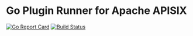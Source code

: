 <!--
#
# Licensed to the Apache Software Foundation (ASF) under one or more
# contributor license agreements.  See the NOTICE file distributed with
# this work for additional information regarding copyright ownership.
# The ASF licenses this file to You under the Apache License, Version 2.0
# (the "License"); you may not use this file except in compliance with
# the License.  You may obtain a copy of the License at
#
#     http://www.apache.org/licenses/LICENSE-2.0
#
# Unless required by applicable law or agreed to in writing, software
# distributed under the License is distributed on an "AS IS" BASIS,
# WITHOUT WARRANTIES OR CONDITIONS OF ANY KIND, either express or implied.
# See the License for the specific language governing permissions and
# limitations under the License.
#
-->

# Go Plugin Runner for Apache APISIX

[![Go Report Card](https://goreportcard.com/badge/github.com/apache/apisix-go-plugin-runner)](https://goreportcard.com/report/github.com/apache/apisix-go-plugin-runner)
[![Build Status](https://github.com/apache/apisix-go-plugin-runner/workflows/unit-test-ci/badge.svg?branch=master)](https://github.com/apache/apisix-go-plugin-runner/actions)
